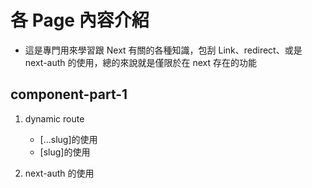# 各 Page 內容介紹

- 這是專門用來學習跟 Next 有關的各種知識，包刮 Link、redirect、或是 next-auth 的使用，總的來說就是僅限於在 next 存在的功能

## component-part-1

1. dynamic route
   - [...slug]的使用
   - [slug]的使用
   
2. next-auth 的使用
